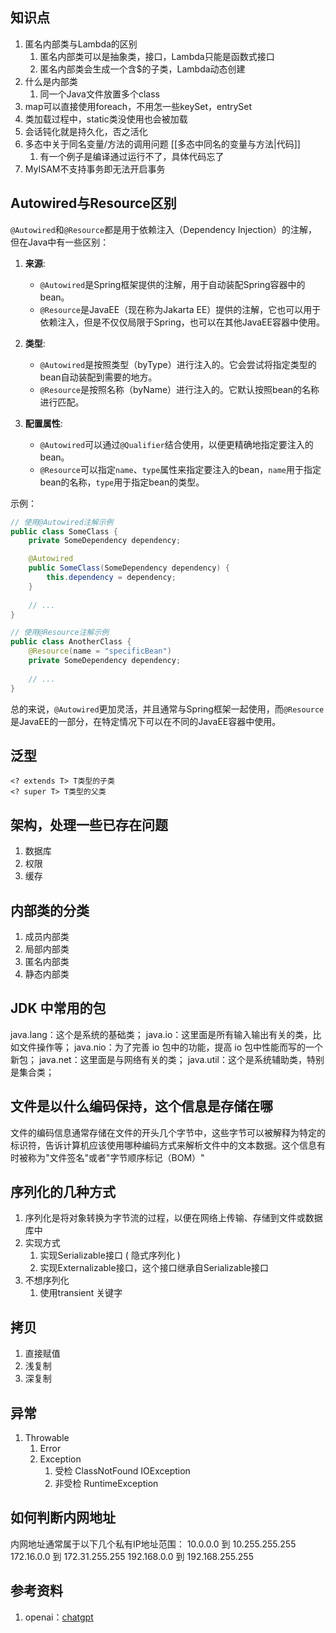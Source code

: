 ## 知识点
1. 匿名内部类与Lambda的区别
   1. 匿名内部类可以是抽象类，接口，Lambda只能是函数式接口
   2. 匿名内部类会生成一个含$的子类，Lambda动态创建
2. 什么是内部类
    1. 同一个Java文件放置多个class
3. map可以直接使用foreach，不用怎一些keySet，entrySet
4. 类加载过程中，static类没使用也会被加载
5. 会话钝化就是持久化，否之活化
6. 多态中关于同名变量/方法的调用问题 [[多态中同名的变量与方法|代码]]
   1. 有一个例子是编译通过运行不了，具体代码忘了
7. MyISAM不支持事务即无法开启事务

## Autowired与Resource区别
`@Autowired`和`@Resource`都是用于依赖注入（Dependency Injection）的注解，但在Java中有一些区别：

1. **来源**:
    - `@Autowired`是Spring框架提供的注解，用于自动装配Spring容器中的bean。
    - `@Resource`是JavaEE（现在称为Jakarta EE）提供的注解，它也可以用于依赖注入，但是不仅仅局限于Spring，也可以在其他JavaEE容器中使用。

2. **类型**:
    - `@Autowired`是按照类型（byType）进行注入的。它会尝试将指定类型的bean自动装配到需要的地方。
    - `@Resource`是按照名称（byName）进行注入的。它默认按照bean的名称进行匹配。

3. **配置属性**:
    - `@Autowired`可以通过`@Qualifier`结合使用，以便更精确地指定要注入的bean。
    - `@Resource`可以指定`name`、`type`属性来指定要注入的bean，`name`用于指定bean的名称，`type`用于指定bean的类型。

示例：

```java
// 使用@Autowired注解示例
public class SomeClass {
    private SomeDependency dependency;

    @Autowired
    public SomeClass(SomeDependency dependency) {
        this.dependency = dependency;
    }
    
    // ...
}

// 使用@Resource注解示例
public class AnotherClass {
    @Resource(name = "specificBean")
    private SomeDependency dependency;
    
    // ...
}
```

总的来说，`@Autowired`更加灵活，并且通常与Spring框架一起使用，而`@Resource`是JavaEE的一部分，在特定情况下可以在不同的JavaEE容器中使用。

## 泛型
   ```
   <? extends T> T类型的子类
   <? super T> T类型的父类
   ```

## 架构，处理一些已存在问题
1. 数据库
2. 权限
3. 缓存

## 内部类的分类
1. 成员内部类
2. 局部内部类
3. 匿名内部类
4. 静态内部类

## JDK 中常用的包
java.lang：这个是系统的基础类；
java.io：这里面是所有输入输出有关的类，比如文件操作等；
java.nio：为了完善 io 包中的功能，提高 io 包中性能而写的一个新包；
java.net：这里面是与网络有关的类；
java.util：这个是系统辅助类，特别是集合类；

## 文件是以什么编码保持，这个信息是存储在哪
文件的编码信息通常存储在文件的开头几个字节中，这些字节可以被解释为特定的标识符，告诉计算机应该使用哪种编码方式来解析文件中的文本数据。这个信息有时被称为"文件签名"或者"字节顺序标记（BOM）"

## 序列化的几种方式
1. 序列化是将对象转换为字节流的过程，以便在网络上传输、存储到文件或数据库中
2. 实现方式
   1. 实现Serializable接口 ( 隐式序列化 )
   2. 实现Externalizable接口，这个接口继承自Serializable接口
3. 不想序列化
   1. 使用transient 关键字

## 拷贝
1. 直接赋值
2. 浅复制
3. 深复制

## 异常
1. Throwable
   1. Error
   2. Exception
      1. 受检 ClassNotFound IOException
      2. 非受检 RuntimeException

## 如何判断内网地址
内网地址通常属于以下几个私有IP地址范围：
10.0.0.0 到 10.255.255.255
172.16.0.0 到 172.31.255.255
192.168.0.0 到 192.168.255.255

## 参考资料
1. openai：[chatgpt](https://chat.openai.com/)